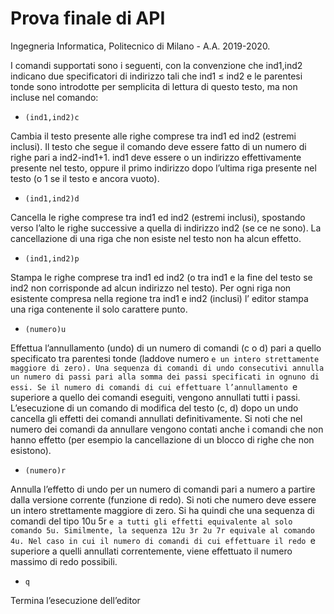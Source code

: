 # Prova finale di API

Ingegneria Informatica, Politecnico di Milano - A.A. 2019-2020.

I comandi supportati sono i seguenti, con la convenzione che ind1,ind2
indicano due specificatori di indirizzo tali che ind1 ≤ ind2 e le parentesi tonde
sono introdotte per semplicita di lettura di questo testo, ma non incluse nel
comando:

- `(ind1,ind2)c`

Cambia il testo presente alle righe comprese tra ind1 ed ind2 (estremi
inclusi). Il testo che segue il comando deve essere fatto di un numero di
righe pari a ind2-ind1+1. ind1 deve essere o un indirizzo effettivamente
presente nel testo, oppure il primo indirizzo dopo l’ultima riga presente
nel testo (o 1 se il testo e ancora vuoto).
- `(ind1,ind2)d`

Cancella le righe comprese tra ind1 ed ind2 (estremi inclusi), spostando
verso l’alto le righe successive a quella di indirizzo ind2 (se ce ne sono).
La cancellazione di una riga che non esiste nel testo non ha alcun effetto.
- `(ind1,ind2)p`

Stampa le righe comprese tra ind1 ed ind2 (o tra ind1 e la fine del testo
se ind2 non corrisponde ad alcun indirizzo nel testo). Per ogni riga non
esistente compresa nella regione tra ind1 e ind2 (inclusi) l’ editor stampa
una riga contenente il solo carattere punto.
- `(numero)u`

Effettua l’annullamento (undo) di un numero di comandi (c o d) pari a
quello specificato tra parentesi tonde (laddove numero `e un intero strettamente maggiore di zero). Una sequenza di comandi di undo consecutivi
annulla un numero di passi pari alla somma dei passi specificati in ognuno di essi. Se il numero di comandi di cui effettuare l’annullamento `e
superiore a quello dei comandi eseguiti, vengono annullati tutti i passi.
L’esecuzione di un comando di modifica del testo (c, d) dopo un undo
cancella gli effetti dei comandi annullati definitivamente. Si noti che nel
numero dei comandi da annullare vengono contati anche i comandi che
non hanno effetto (per esempio la cancellazione di un blocco di righe che
non esistono).
- `(numero)r`

Annulla l’effetto di undo per un numero di comandi pari a numero a partire
dalla versione corrente (funzione di redo). Si noti che numero deve essere
un intero strettamente maggiore di zero. Si ha quindi che una sequenza
di comandi del tipo
10u
5r
`e a tutti gli effetti equivalente al solo comando 5u. Similmente, la sequenza
12u
3r
2u
7r
equivale al comando 4u. Nel caso in cui il numero di comandi di cui effettuare il redo `e superiore a quelli annullati correntemente, viene effettuato
il numero massimo di redo possibili.
- `q`

Termina l’esecuzione dell’editor
